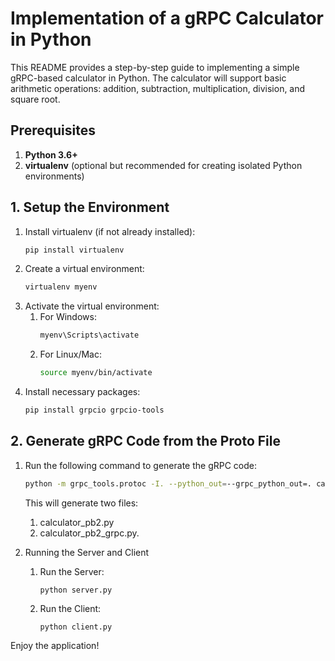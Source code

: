 # Implementation of a gRPC Calculator in Python

This README provides a step-by-step guide to implementing a simple gRPC-based calculator in Python. The calculator will support basic arithmetic operations: addition, subtraction, multiplication, division, and square root.

## Prerequisites

1. **Python 3.6+**
2. **virtualenv** (optional but recommended for creating isolated Python environments)

## 1. Setup the Environment

1. Install virtualenv (if not already installed):
   ```sh
   pip install virtualenv
2. Create a virtual environment:
    ```sh
    virtualenv myenv
3. Activate the virtual environment:
   1. For Windows:
      ```sh
      myenv\Scripts\activate
   2. For Linux/Mac:
        ```sh
        source myenv/bin/activate
4. Install necessary packages:
   ```sh
   pip install grpcio grpcio-tools
    ```

## 2. Generate gRPC Code from the Proto File

1. Run the following command to generate the gRPC code:

    ```sh
    python -m grpc_tools.protoc -I. --python_out=--grpc_python_out=. calculator.proto
    ```

    This will generate two files: 
    1. calculator_pb2.py
    2. calculator_pb2_grpc.py.

2. Running the Server and Client

   1. Run the Server:
        ```
        python server.py
    2. Run the Client:
        ```
        python client.py
Enjoy the application!
